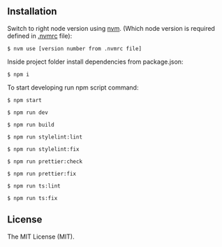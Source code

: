 ## Installation

Switch to right node version using [nvm](https://github.com/creationix/nvm). (Which node version is required defined in [.nvmrc](https://github.com/devbridge/Front-End-Toolkit/blob/v2-dev/.nvmrc) file):

    $ nvm use [version number from .nvmrc file]

Inside project folder install dependencies from package.json:

    $ npm i

To start developing run npm script command:

    $ npm start

    $ npm run dev

    $ npm run build

    $ npm run stylelint:lint

    $ npm run stylelint:fix

    $ npm run prettier:check

    $ npm run prettier:fix

    $ npm run ts:lint

    $ npm run ts:fix

## License

The MIT License (MIT).

